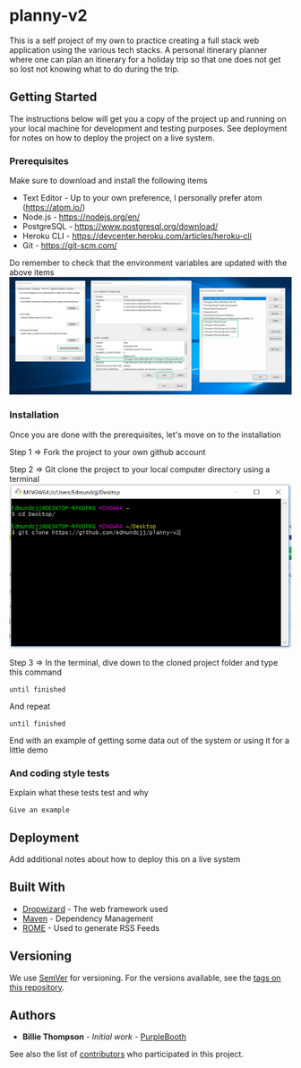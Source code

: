 # planny-v2

This is a self project of my own to practice creating a full stack web application using the various tech stacks. A personal itinerary planner where one can plan an itinerary for a holiday trip so that one does not get so lost not knowing what to do during the trip.

## Getting Started

The instructions below will get you a copy of the project up and running on your local machine for development and testing purposes. See deployment for notes on how to deploy the project on a live system.

### Prerequisites

Make sure to download and install the following items
* Text Editor - Up to your own preference, I personally prefer atom (https://atom.io/)
* Node.js - https://nodejs.org/en/
* PostgreSQL - https://www.postgresql.org/download/
* Heroku CLI - https://devcenter.heroku.com/articles/heroku-cli
* Git - https://git-scm.com/

Do remember to check that the environment variables are updated with the above items
![alt text](README_images/environment_variables_checking.png)

### Installation

Once you are done with the prerequisites, let's move on to the installation

Step 1 => Fork the project to your own github account

Step 2 => Git clone the project to your local computer directory using a terminal
![alt text](README_images/git_clone_github_project.png)

Step 3 => In the terminal, dive down to the cloned project folder and type this command
```
until finished
```

And repeat

```
until finished
```

End with an example of getting some data out of the system or using it for a little demo

### And coding style tests

Explain what these tests test and why

```
Give an example
```

## Deployment

Add additional notes about how to deploy this on a live system

## Built With

* [Dropwizard](http://www.dropwizard.io/1.0.2/docs/) - The web framework used
* [Maven](https://maven.apache.org/) - Dependency Management
* [ROME](https://rometools.github.io/rome/) - Used to generate RSS Feeds

## Versioning

We use [SemVer](http://semver.org/) for versioning. For the versions available, see the [tags on this repository](https://github.com/your/project/tags).

## Authors

* **Billie Thompson** - *Initial work* - [PurpleBooth](https://github.com/PurpleBooth)

See also the list of [contributors](https://github.com/your/project/contributors) who participated in this project.
